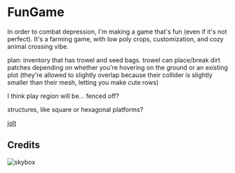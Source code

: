 # FunGame

In order to combat depression, I'm making a game that's fun (even if it's not perfect). It's a farming game, with low poly crops, customization, and cozy animal crossing vibe.

plan: inventory that has trowel and seed bags. trowel can place/break dirt patches depending on whether you're hovering on the ground or an existing plot (they're allowed to slightly overlap because their collider is slightly smaller than their mesh, letting you make cute rows)

I think play region will be... fenced off?

structures, like square or hexagonal platforms?

[jolt](https://godotengine.org/storage/releases/4.4/video/godot_jolt.webm)

## Credits

![skybox](https://sketchfab.com/3d-models/free-skybox-anime-sky-56a60c1d1e8b44eabff138374f996d8f)
